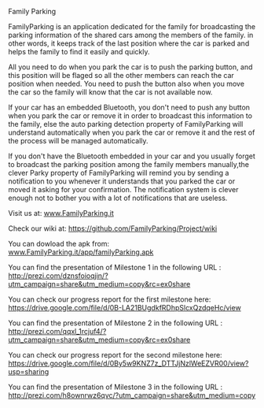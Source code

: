 Family Parking

FamilyParking is an application dedicated for the family for  broadcasting  the parking information of the shared cars among the members of the family. in other words, it keeps track of the last position where the car is parked and helps the family to find it easily and quickly.  

All you need to do when you park the car is to push the parking button, and this position will be flaged so all the other members can reach the car position when needed. You need to push the button also when you move the car so the family will know that the car is not available now. 

If your car has an embedded Bluetooth, you don't need to push any button when you park the car or remove it in order to broadcast this information to the family, else the auto parking detection property of FamilyParking will understand automatically when you park the car or remove it and the rest of the process will be managed automatically. 

If you don't have the Bluetooth embedded in your car and you usually forget to broadcast the parking position among the family members manually,the clever Parky property of FamilyParking will remind you by sending a notification to you whenever it understands that you parked the car or moved it asking  for your confirmation. The notification system is clever enough not to bother you with a lot of notifications that are useless. 


Visit us at:
www.FamilyParking.it

Check our wiki at:
https://github.com/FamilyParking/Project/wiki

You can dowload the apk from:
www.FamilyParking.it/app/familyParking.apk

You can find the presentation of Milestone 1 in the following URL : 
http://prezi.com/dznsfoioqjin/?utm_campaign=share&utm_medium=copy&rc=ex0share

You can check  our progress report for the first milestone here:
https://drive.google.com/file/d/0B-LA21BUgdkfRDhpSlcxQzdqeHc/view

You can find the presentation of Milestone 2 in the following URL : 
http://prezi.com/qqxl_1rcjuf4/?utm_campaign=share&utm_medium=copy&rc=ex0share

You can check  our progress report for the second  milestone here:
https://drive.google.com/file/d/0By5w9KNZ7z_DTTJjNzlWeEZVR00/view?usp=sharing

You can find the presentation of Milestone 3 in the following URL :
http://prezi.com/h8ownrwz6qvc/?utm_campaign=share&utm_medium=copy
